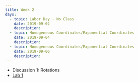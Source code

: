 ```yaml
---
title: Week 2
days:
  - topic: Labor Day - No Class
    date: 2019-09-02
    description: 
  - topic: Homogeneous Coordinates/Exponential Coordinates
    date: 2019-09-04
    description: 
  - topic: Homogeneous Coordinates/Exponential Coordinates
    date: 2019-09-06
    description: 
---
```


- Discussion 1: Rotations
- [Lab 1](../assets/labs/lab1.pdf)
